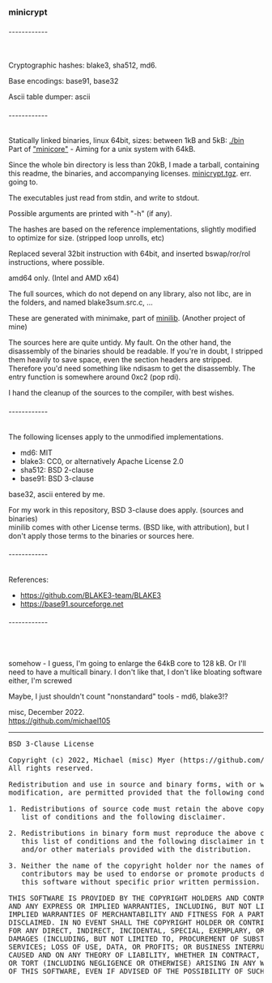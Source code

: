 ### minicrypt

###### ------------
<br>
Cryptographic hashes:
blake3, sha512, md6.

Base encodings:
base91, base32

Ascii table dumper: ascii

###### ------------


Statically linked binaries, linux 64bit, sizes: between 1kB and 5kB: [./bin](./bin) <br> 
Part of ["minicore"](https://github.com/michael105/minicore) - Aiming for a unix system with 64kB.

Since the whole bin directory is less than 20kB, I made a tarball, containing this readme,
the binaries, and accompanying licenses. [minicrypt.tgz](./minicrypt.tgz).
err. going to.

The executables just read from stdin, and write to stdout.

Possible arguments are printed with "-h" (if any).

The hashes are based on the reference implementations,
slightly modified to optimize for size.
(stripped loop unrolls, etc)

Replaced several 32bit instruction with 64bit,
and inserted bswap/ror/rol instructions, where possible.

amd64 only. (Intel and AMD x64)

The full sources, which do not depend on any library, also not libc,
are in the folders, and named blake3sum.src.c, ...

These are generated with minimake, part of [minilib](https://github.com/michael105/minilib). (Another project of mine)



The sources here are quite untidy. My fault.
On the other hand, the disassembly of the binaries should be readable.
If you're in doubt, I stripped them heavily to save space, even the section headers are stripped.
Therefore you'd need something like ndisasm to get the disassembly. The entry function
is somewhere around 0xc2 (pop rdi).


I hand the cleanup of the sources to the compiler, with best wishes.

###### ------------


The following licenses apply to the unmodified implementations.


* md6: MIT
* blake3: CC0, or alternatively Apache License 2.0
* sha512: BSD 2-clause
* base91: BSD 3-clause

base32, ascii entered by me.

For my work in this repository, BSD 3-clause does apply.
(sources and binaries)<br>
minilib comes with other License terms. (BSD like, with attribution),
but I don't apply those terms to the binaries or sources here.


###### ------------

References:

 * https://github.com/BLAKE3-team/BLAKE3
 * https://base91.sourceforge.net


###### ------------
<br>


somehow - I guess, I'm going to enlarge the 64kB core to 128 kB.
Or I'll need to have a multicall binary. 
I don't like that, I don't like bloating software either, I'm screwed

Maybe, I just shouldn't count "nonstandard" tools - md6, blake3!?


misc, December 2022.<br>
https://github.com/michael105



---
<pre>
BSD 3-Clause License

Copyright (c) 2022, Michael (misc) Myer (https://github.com/michael105)
All rights reserved.

Redistribution and use in source and binary forms, with or without
modification, are permitted provided that the following conditions are met:

1. Redistributions of source code must retain the above copyright notice, this
   list of conditions and the following disclaimer.

2. Redistributions in binary form must reproduce the above copyright notice,
   this list of conditions and the following disclaimer in the documentation
   and/or other materials provided with the distribution.

3. Neither the name of the copyright holder nor the names of its
   contributors may be used to endorse or promote products derived from
   this software without specific prior written permission.

THIS SOFTWARE IS PROVIDED BY THE COPYRIGHT HOLDERS AND CONTRIBUTORS "AS IS"
AND ANY EXPRESS OR IMPLIED WARRANTIES, INCLUDING, BUT NOT LIMITED TO, THE
IMPLIED WARRANTIES OF MERCHANTABILITY AND FITNESS FOR A PARTICULAR PURPOSE ARE
DISCLAIMED. IN NO EVENT SHALL THE COPYRIGHT HOLDER OR CONTRIBUTORS BE LIABLE
FOR ANY DIRECT, INDIRECT, INCIDENTAL, SPECIAL, EXEMPLARY, OR CONSEQUENTIAL
DAMAGES (INCLUDING, BUT NOT LIMITED TO, PROCUREMENT OF SUBSTITUTE GOODS OR
SERVICES; LOSS OF USE, DATA, OR PROFITS; OR BUSINESS INTERRUPTION) HOWEVER
CAUSED AND ON ANY THEORY OF LIABILITY, WHETHER IN CONTRACT, STRICT LIABILITY,
OR TORT (INCLUDING NEGLIGENCE OR OTHERWISE) ARISING IN ANY WAY OUT OF THE USE
OF THIS SOFTWARE, EVEN IF ADVISED OF THE POSSIBILITY OF SUCH DAMAGE.
</pre>

